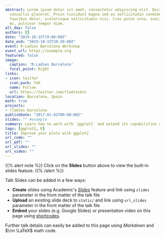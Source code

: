 ```yaml
---
abstract: Lorem ipsum dolor sit amet, consectetur adipiscing elit. Duis posuere tellusac
  convallis placerat. Proin tincidunt magna sed ex sollicitudin condimentum. Sed ac
  faucibus dolor, scelerisque sollicitudin nisi. Cras purus urna, suscipit quis sapien
  eu, pulvinar tempor diam.
all_day: false
authors: []
date: "2019-10-15T19:00:00Z"
date_end: "2019-10-15T20:30:00Z"
event: R-Ladies Barcelona Workshop
event_url: https://example.org
featured: false
image:
  caption: 'R-Ladies Barcelona'
  focal_point: Right
links:
- icon: twitter
  icon_pack: fab
  name: Follow
  url: https://twitter.com/rladiesbcn
location: Barcelona, Spain
math: true
projects:
- rladies-barcelona
publishDate: "2017-01-01T00:00:00Z"
slides: "" #example
summary: Learn how to work with `ggplot2` and extend its capabilities with other related R packages.
tags: [ggplot2, R]
title: Improve your plots with ggplot2
url_code: ""
url_pdf: ""
url_slides: ""
url_video: ""
---
```


{{% alert note %}}
Click on the **Slides** button above to view the built-in slides feature.
{{% /alert %}}


Talk
Slides can be added in a few ways:

- **Create** slides using Academic's [*Slides*](https://sourcethemes.com/academic/docs/managing-content/#create-slides) feature and link using `slides` parameter in the front matter of the talk file
- **Upload** an existing slide deck to `static/` and link using `url_slides` parameter in the front matter of the talk file
- **Embed** your slides (e.g. Google Slides) or presentation video on this page using [shortcodes](https://sourcethemes.com/academic/docs/writing-markdown-latex/).

Further talk details can easily be added to this page using *Markdown* and $\rm \LaTeX$ math code.
